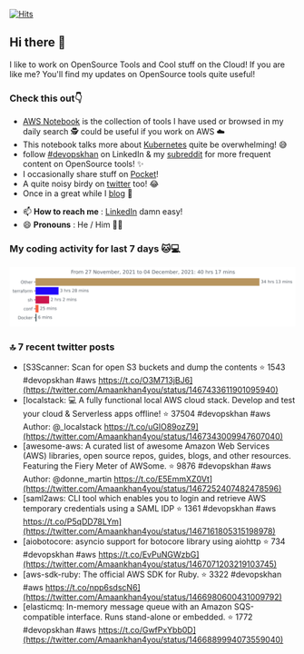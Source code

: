 [![Hits](https://hits.seeyoufarm.com/api/count/incr/badge.svg?url=https%3A%2F%2Fgithub.com%2Fakhan4u%2Fhit-counter&count_bg=%2379C83D&title_bg=%23555555&icon=&icon_color=%23E7E7E7&title=visits&edge_flat=false)](https://hits.seeyoufarm.com)

## Hi there 👋

I like to work on OpenSource Tools and Cool stuff on the Cloud! If you are like me? You'll find my updates on OpenSource tools quite useful!

### Check this out👇

* [AWS Notebook](https://histre.com/public/notebooks/dnllyanu/aws/) is the collection of tools I have used or browsed in my daily search 🕵️ could be useful if you work on AWS ☁️
* This notebook talks more about [Kubernetes](https://histre.com/public/notebooks/6uxdvo3y/kubernetes/) quite be overwhelming! 😅
* follow [#devopskhan](https://www.linkedin.com/feed/hashtag/devopskhan/) on LinkedIn & my [subreddit](https://www.reddit.com/r/devopskhan/) for more frequent content on OpenSource tools! ✨
* I occasionally share stuff on [Pocket](https://getpocket.com/@ej6g8d1dp2829A16a9Tf5d4T6bAMp3d8791rejDe86yem3bm4e14ex4fT4dluk29)!
* A quite noisy birdy on [twitter](https://twitter.com/Amaankhan4you) too! 😂
* Once in a great while I [blog](https://linuxparrot.com/) 😬


- 📫 **How to reach me** : [LinkedIn](https://www.linkedin.com/in/amaan-khan-linux-ninja) damn easy!
- 😄 **Pronouns** : He / Him 🤷‍♂️

### My coding activity for last 7 days 🐱💻

<img src="https://github.com/akhan4u/akhan4u/blob/main/images/stat.svg" alt="Amaan's Wakatime Activity!"/>

### 🔝 7 recent twitter posts
<!-- DEVDOJO:START -->
- [S3Scanner: Scan for open S3 buckets and dump the contents
⭐️ 1543
#devopskhan #aws
https://t.co/O3M713jBJ6](https://twitter.com/Amaankhan4you/status/1467433611901095940)
- [localstack: 💻  A fully functional local AWS cloud stack. Develop and test your cloud &amp; Serverless apps offline!
⭐️ 37504
#devopskhan #aws
Author: @_localstack
https://t.co/uGlO89ozZ9](https://twitter.com/Amaankhan4you/status/1467343009947607040)
- [awesome-aws: A curated list of awesome Amazon Web Services &lpar;AWS&rpar; libraries, open source repos, guides, blogs, and other resources.  Featuring the Fiery Meter of AWSome.
⭐️ 9876
#devopskhan #aws
Author: @donne_martin
https://t.co/E5EmmXZ0Vt](https://twitter.com/Amaankhan4you/status/1467252407482478596)
- [saml2aws: CLI tool which enables you to login and retrieve AWS temporary credentials using a SAML IDP
⭐️ 1361
#devopskhan #aws
https://t.co/P5qDD78LYm](https://twitter.com/Amaankhan4you/status/1467161805315198978)
- [aiobotocore: asyncio support for botocore library using aiohttp
⭐️ 734
#devopskhan #aws
https://t.co/EvPuNGWzbG](https://twitter.com/Amaankhan4you/status/1467071203219103745)
- [aws-sdk-ruby: The official AWS SDK for Ruby.
⭐️ 3322
#devopskhan #aws
https://t.co/npp6sdscN6](https://twitter.com/Amaankhan4you/status/1466980600431009792)
- [elasticmq: In-memory message queue with an Amazon SQS-compatible interface. Runs stand-alone or embedded.
⭐️ 1772
#devopskhan #aws
https://t.co/GwfPxYbb0D](https://twitter.com/Amaankhan4you/status/1466889994073559040)
<!-- DEVDOJO:END -->

<!-- ![Amaan's GitHub stats](https://github-readme-stats.vercel.app/api?username=akhan4u&count_private=true&show_icons=true&hide=contribs) -->
